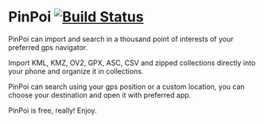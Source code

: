# PinPoi [![Build Status](https://travis-ci.org/fvasco/pinpoi.svg)](https://github.com/fvasco/pinpoi)

PinPoi can import and search in a thousand point of interests of your preferred gps navigator.

Import KML, KMZ, OV2, GPX, ASC, CSV and zipped collections directly into your phone and organize it in collections.

PinPoi can search using your gps position or a custom location, you can choose your destination and open it with preferred app.

PinPoi is free, really!
Enjoy.
